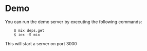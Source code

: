 # Demo

You can run the demo server by executing the following commands:
```
	$ mix deps.get
	$ iex -S mix
```
This will start a server on port 3000

